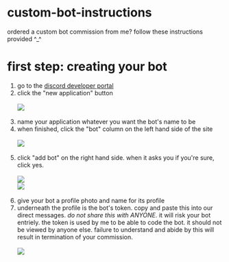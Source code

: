 # custom-bot-instructions
ordered a custom bot commission from me? follow these instructions provided ^_^

<h1> first step: creating your bot </h1>
<ol> 
  <li> go to the <a href="https://discord.com/developers/applications">discord developer portal</a> </li>
<li> click the "new application" button </li> 
<br>
<img src="https://media.discordapp.net/attachments/840652464532488202/995488447018049657/newapp.png?width=1440&height=372">
<br>
<br>
  <li> name your application whatever you want the bot's name to be </li>
  <li> when finished, click the "bot" column on the left hand side of the site </li>
  <br>
  <img src="https://media.discordapp.net/attachments/840652464532488202/995490846663262289/newapp.png?width=1244&height=731">
  <br>
  <br>
  <li> click "add bot" on the right hand side. when it asks you if you're sure, click yes. </li>
  <br>
  <img src="https://media.discordapp.net/attachments/840652464532488202/995491354522169416/newapp.png?width=1224&height=731">
  <br>
  <img src="https://media.discordapp.net/attachments/840652464532488202/995492014781116466/newapp.png?width=1224&height=731">
  <br>
  <br>
  <li> give your bot a profile photo and name for its profile </li>
  <li> underneath the profile is the bot's token. copy and paste this into our direct messages. <em> do not share this with ANYONE. </em> it will risk your bot entriely. the token is used by me to be able to code the bot. it should not be viewed by anyone else. failure to understand and abide by this will result in termination of your commission. </li>
  <br>
  <img src="https://media.discordapp.net/attachments/840652464532488202/995493372406022205/newapp.png?width=1440&height=726">
  <br>
</ol>
